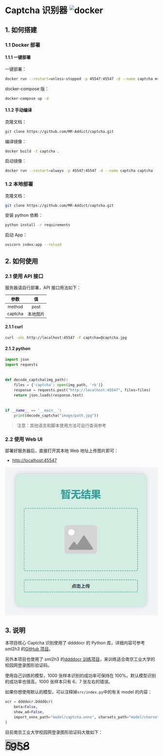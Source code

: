 # Captcha 识别器 ![docker](https://github.com/MR-Addict/captcha/actions/workflows/docker.yml/badge.svg?branch=main)

## 1. 如何搭建

### 1.1 Docker 部署

#### 1.1.1 一键部署

一键部署：

```bash
docker run --restart=unless-stopped -p 45547:45547 -d --name captcha mraddict063/captcha
```

docker-compose 版：

```bash
docker-compose up -d
```

#### 1.1.2 手动编译

克隆文档：

```bash
git clone https://github.com/MR-Addict/captcha.git
```

编译镜像：

```bash
docker build -t captcha .
```

启动镜像：

```bash
docker run --restart=always -p 45547:45547 -d --name captcha captcha
```

### 1.2 本地部署

克隆文档：

```bash
git clone https://github.com/MR-Addict/captcha.git
```

安装 python 依赖：

```bash
python install -r requirements
```

启动 App：

```bash
uvicorn index:app --reload
```

## 2. 如何使用

### 2.1 使用 API 接口

服务器请自行部署，API 接口用法如下：

|  参数   |    值    |
| :-----: | :------: |
| method  |   post   |
| captcha | 本地图片 |

#### 2.1.1 curl

```bash
curl -skL http://localhost:45547 -F captcha=@captcha.jpg
```

#### 2.1.2 python

```python
import json
import requests


def decode_captcha(img_path):
    files = {'captcha': open(img_path, 'rb')}
    response = requests.post("http://localhost:45547", files=files)
    return json.loads(response.text)


if __name__ == '__main__':
    print(decode_captcha("image/path.jpg"))
```

> 注意：其他语言和脚本使用方法可自行查询参考

### 2.2 使用 Web UI

部署好服务器后，直接打开其本地 Web 地址上传图片即可：

- [http://localhost:45547](http://localhost:45547)

![captcha](images/captcha.png)

## 3. 说明

本项目核心 Captcha 识别使用了 ddddocr 的 Python 库，详细内容可参考 sml2h3 的[GitHub 项目](https://github.com/sml2h3/ddddocr)。

另外本项目也使用了 sml2h3 的[ddddocr 训练项目](https://github.com/sml2h3/dddd_trainer)，来训练适合南京工业大学的校园网登录图形验证码。

使用自己训练的模型，1000 张样本识别的成功率可保持在 100%。默认模型识别的成功率也很高，1000 张样本只有 6、7 张左右的错误。

如果你想使用默认的模型，可以注释掉`src/index.py`中的有关 model 的内容：

```python
ocr = ddddocr.DdddOcr(
    beta=False,
    show_ad=False,
    import_onnx_path="model/captcha.onnx", charsets_path="model/charsets.json"
)
```

目前南京工业大学校园网登录图形验证码大致如下：

![Njtech-Captcha](images/5958.jpg)
